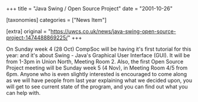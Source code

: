 +++
title = "Java Swing / Open Source Project"
date = "2001-10-26"

[taxonomies]
categories = ["News Item"]

[extra]
original = "https://uwcs.co.uk/news/java-swing-open-source-project-1474488869225/"
+++

On Sunday week 4 (28 Oct) CompSoc will be having it's first tutorial for this year: and it's about Swing - Java's Graphical User Interface (GUI). It will be from 1-3pm in Union North, Meeting Room 2. Also, the first Open Source Project meeting will be Sunday week 5 (4 Nov), in Meeting Room 4/5 from 6pm. Anyone who is even slightly interested is encouraged to come along as we will have people from last year explaining what we decided upon, you will get to see current state of the program, and you can find out what you can help with.


